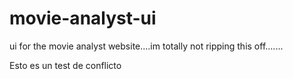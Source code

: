 # movie-analyst-ui
ui for the movie analyst website....im totally not ripping this off.......

Esto es un test de conflicto

